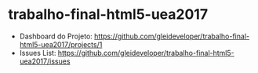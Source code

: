 # trabalho-final-html5-uea2017
- Dashboard do Projeto:
https://github.com/gleideveloper/trabalho-final-html5-uea2017/projects/1
- Issues List: 
https://github.com/gleideveloper/trabalho-final-html5-uea2017/issues
